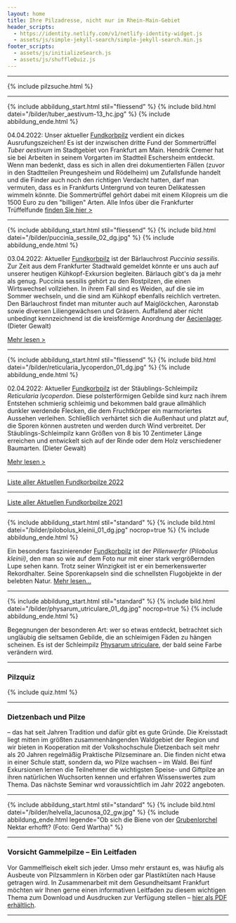 ```yaml
---
layout: home
title: Ihre Pilzadresse, nicht nur im Rhein-Main-Gebiet
header_scripts:
  - https://identity.netlify.com/v1/netlify-identity-widget.js
  - assets/js/simple-jekyll-search/simple-jekyll-search.min.js
footer_scripts:
  - assets/js/initializeSearch.js
  - assets/js/shuffleQuiz.js
---
```

- - -

{% include pilzsuche.html %}

- - -

{% include abbildung_start.html stil="fliessend" %}
{% include bild.html datei="/bilder/tuber_aestivum-13_hc.jpg" %}
{% include abbildung_ende.html %}

04.04.2022: Unser aktueller [Fundkorbpilz](AA "Glossar-") verdient ein dickes Ausrufungszeichen! Es ist der inzwischen dritte Fund der Sommertrüffel *Tuber aestivum* im Stadtgebiet von Frankfurt am Main. Hendrik Cremer hat sie bei Arbeiten in seinem Vorgarten im Stadtteil Eschersheim entdeckt. Wenn man bedenkt, dass es sich in allen drei dokumentierten Fällen (zuvor in den Stadtteilen Preungesheim und Rödelheim) um Zufallsfunde handelt und die Finder auch noch den richtigen Verdacht hatten, darf man vermuten, dass es in Frankfurts Untergrund von teuren Delikatessen wimmeln könnte. Die Sommertrüffel gehört dabei mit einem Kilopreis um die 1500 Euro zu den "billigen" Arten. Alle Infos über die Frankfurter Trüffelfunde [finden Sie hier >](/pilze/tuber-aestivum-sommertrüffel)

<div style="clear:  both"></div>

- - -

{% include abbildung_start.html stil="fliessend" %}
{% include bild.html datei="/bilder/puccinia_sessile_02_dg.jpg" %}
{% include abbildung_ende.html %}

03.04.2022: Aktueller [Fundkorbpilz](AA "Glossar-") ist der Bärlauchrost *Puccinia sessilis*. Zur Zeit aus dem Frankfurter Stadtwald gemeldet könnte er uns auch auf unserer heutigen Kühkopf-Exkursion begleiten. Bärlauch gibt's da ja mehr als genug. Puccinia sessilis gehört zu den Rostpilzen, die einen Wirtswechsel vollziehen. In ihrem Fall sind es Weiden, auf die sie im Sommer wechseln, und die sind am Kühkopf ebenfalls reichlich vertreten. Den Bärlauchrost findet man mitunter auch auf Maiglöckchen, Aaronstab sowie diversen Liliengewächsen und Gräsern. Auffallend aber nicht unbedingt kennzeichnend ist die kreisförmige Anordnung der [Aecienlager](Aecien "Glossar"). (Dieter Gewalt)

[Mehr lesen >](/pilze/puccinia-sessilis-bärlauchrost)

<div style="clear:  both"></div>

- - -

{% include abbildung_start.html stil="fliessend" %}
{% include bild.html datei="/bilder/reticularia_lycoperdon_01_dg.jpg" %}
{% include abbildung_ende.html %}

02.04.2022: Aktueller [Fundkorbpilz](AA "Glossar-") ist der Stäublings-Schleimpilz *Reticularia lycoperdon*. Diese polsterförmigen Gebilde sind kurz nach ihrem Entstehen schmierig schleimig und bekommen bald graue allmählich dunkler werdende Flecken, die dem Fruchtkörper ein marmoriertes Aussehen verleihen. Schließlich verhärtet sich die Außenhaut  und platzt auf, die Sporen können austreten und werden durch Wind verbreitet. Der Stäublings-Schleimpilz kann Größen von 8 bis 10 Zentimeter Länge erreichen und entwickelt sich auf der Rinde oder dem Holz verschiedener Baumarten. (Dieter Gewalt)

[Mehr lesen >](/pilze/reticularia-lycoperdon-stäublings-schleimpilz)

<div style="clear:  both"></div>

- - -

[Liste aller Aktuellen Fundkorbpilze 2022](/artikel/liste-aller-aktuellen-fundkorbpilze-2022.html)

- - -

[Liste aller Aktuellen Fundkorbpilze 2021](/artikel/liste-aller-aktuellen-fundkorbpilze-2021.html)

- - -

{% include abbildung_start.html stil="standard" %}
{% include bild.html datei="/bilder/pilobolus_kleinii_01_dg.jpg" nocrop=true %}
{% include abbildung_ende.html %}

Ein besonders faszinierender [Fundkorbpilz](AA "Glossar-") ist der *Pillenwerfer (Pilobolus kleinii)*, den man so wie auf dem Foto nur mit einer stark vergrößernden Lupe sehen kann. Trotz seiner Winzigkeit ist er ein bemerkenswerter Rekordhalter. Seine Sporenkapseln sind die schnellsten Flugobjekte in der belebten Natur. [Mehr lesen...](/pilze/pilobolus-kleinii-pillenwerfer)

- - -

{% include abbildung_start.html stil="standard" %}
{% include bild.html datei="/bilder/physarum_utriculare_01_dg.jpg" nocrop=true %}
{% include abbildung_ende.html %}

Begegnungen der besonderen Art: wer so etwas entdeckt, betrachtet sich ungläubig die seltsamen Gebilde, die an schleimigen Fäden zu hängen scheinen. Es ist der Schleimpilz [Physarum utriculare](/pilze/physarum-utriculare-fadenfruchtschleimpilz), der bald seine Farbe verändern wird.

- - -

### Pilzquiz

{% include quiz.html %}

- - -

### Dietzenbach und Pilze

– das hat seit Jahren Tradition und dafür gibt es gute Gründe. Die Kreisstadt liegt mitten im größten zusammenhängenden Waldgebiet der Region und wir bieten in Kooperation mit der Volkshochschule Dietzenbach seit mehr als 20 Jahren regelmäßig Praktische Pilzseminare an. Die finden nicht etwa in einer Schule statt, sondern da, wo Pilze wachsen – im Wald. Bei fünf Exkursionen lernen die Teilnehmer die wichtigsten Speise- und Giftpilze an ihren natürlichen Wuchsorten kennen und erfahren Wissenswertes zum Thema. Das nächste Seminar wrd voraussichtlich im Jahr 2022 angeboten.  

- - -

{% include abbildung_start.html stil="standard" %}
{% include bild.html datei="/bilder/helvella_lacunosa_02_gw.jpg" %}
{% include abbildung_ende.html legende="Ob sich die Biene von der <a href='/pilze/helvella-lacunosa-grubenlorchel'>Grubenlorchel</a> Nektar erhofft?  (Foto: Gerd Wartha)" %}

- - -

### Vorsicht Gammelpilze – Ein Leitfaden

Vor Gammelfleisch ekelt sich jeder. Umso mehr erstaunt es, was häufig als Ausbeute von Pilzsammlern in Körben oder gar Plastiktüten nach Hause getragen wird. In Zusammenarbeit mit dem Gesundheitsamt Frankfurt möchten wir Ihnen gerne einen informativen Leitfaden zu diesem wichtigen Thema zum Download und Ausdrucken zur Verfügung stellen – [hier als PDF erhältlich](/assets/docs/Fundkorb.de-Gammelpilze.pdf).

- - -